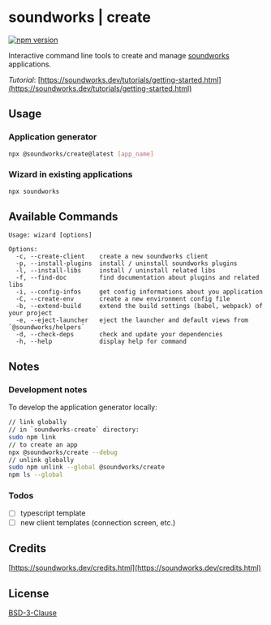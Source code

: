 # soundworks | create

[![npm version](https://badge.fury.io/js/@soundworks%2Fcreate.svg)](https://badge.fury.io/js/@soundworks%2Fcreate)

Interactive command line tools to create and manage [soundworks](https://soundworks.dev) applications.

_Tutorial_: [https://soundworks.dev/tutorials/getting-started.html](https://soundworks.dev/tutorials/getting-started.html)

## Usage

### Application generator

```sh
npx @soundworks/create@latest [app_name]
```

### Wizard in existing applications

```sh
npx soundworks
```

## Available Commands

```
Usage: wizard [options]

Options:
  -c, --create-client    create a new soundworks client
  -p, --install-plugins  install / uninstall soundworks plugins
  -l, --install-libs     install / uninstall related libs
  -f, --find-doc         find documentation about plugins and related libs
  -i, --config-infos     get config informations about you application
  -C, --create-env       create a new environment config file
  -b, --extend-build     extend the build settings (babel, webpack) of your project
  -e, --eject-launcher   eject the launcher and default views from `@soundworks/helpers`
  -d, --check-deps       check and update your dependencies
  -h, --help             display help for command
```

## Notes

### Development notes

To develop the application generator locally:

```sh
// link globally
// in `soundworks-create` directory:
sudo npm link
// to create an app
npx @soundworks/create --debug
// unlink globally
sudo npm unlink --global @soundworks/create
npm ls --global
```

### Todos

- [ ] typescript template
- [ ] new client templates (connection screen, etc.)

## Credits

[https://soundworks.dev/credits.html](https://soundworks.dev/credits.html)

## License

[BSD-3-Clause](./LICENSE)
